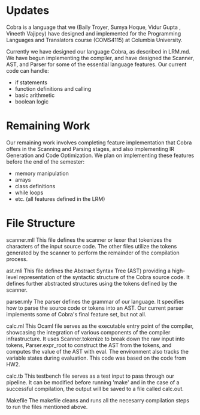 # Updates

Cobra is a language that we (Baily Troyer, Sumya Hoque, Vidur Gupta , Vineeth Vajipey) have designed and implemented for the Programming Languages and Translators course (COMS4115) at Columbia University. 

Currently we have designed our language Cobra, as described in LRM.md. We have begun implementing the compiler, and have designed the Scanner, AST, and Parser for some of the essential language features. Our current code can handle:

- if statements
- function definitions and calling
- basic arithmetic
- boolean logic

# Remaining Work

Our remaining work involves completing feature implementation that Cobra offers in the Scanning and Parsing stages, and also implementing IR Generation and Code Optimization. We plan on implementing these features before the end of the semester:

- memory manipulation
- arrays
- class definitions
- while loops
- etc. (all features defined in the LRM)

# File Structure

scanner.mll
This file defines the scanner or lexer that tokenizes the characters of the input source code. The other files utilize the tokens generated by the scanner to perform the remainder of the compilation process. 

ast.mli
This file defines the Abstract Syntax Tree (AST) providing a high-level representation of the syntactic structure of the Cobra source code. It defines further abstracted structures using the tokens defined by the scanner.  

parser.mly
The parser defines the grammar of our language. It specifies how to parse the source code or tokens into an AST. Our current parser implements some of Cobra's final feature set, but not all.

calc.ml
This Ocaml file serves as the executable entry point of the compiler, showcasing the integration of various components of the compiler infrastructure. It uses Scanner.tokenize to break down the raw input into tokens, Parser.expr_root to construct the AST from the tokens, and computes the value of the AST with eval. The environment also tracks the variable states during evaluation. This code was based on the code from HW2.

calc.tb
This testbench file serves as a test input to pass through our pipeline. It can be modified before running 'make' and in the case of a successful compilation, the output will be saved to a file called calc.out.

Makefile
The makefile cleans and runs all the necesarry compilation steps to run the files mentioned above. 
